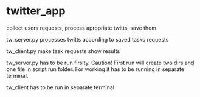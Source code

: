 # twitter_app

collect users requests, process apropriate twitts, save them 

tw_server.py
processes twitts according to saved tasks requests

tw_client.py 
make task requests
show results 

tw_server.py  has to be run firslty. 
Caution! First run will create two dirs and one file in script run folder. 
For working it has to be running in separate terminal.  

tw_client has to be run in separate terminal 



